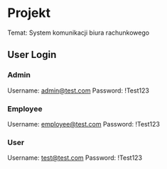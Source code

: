 # Projekt
Temat: System komunikacji biura rachunkowego
## User Login
### Admin
Username: admin@test.com
Password: !Test123
### Employee
Username: employee@test.com
Password: !Test123
### User
Username: test@test.com
Password: !Test123
